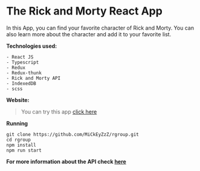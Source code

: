 # The Rick and Morty React App

In this App, you can find your favorite character of Rick and Morty. 
You can also learn more about the character and add it to your favorite list. 

**Technologies used:**
```
- React JS
- Typescript
- Redux
- Redux-thunk
- Rick and Morty API
- IndexedDB
- scss
```

**Website:**
>You can try this app [click here]()

**Running**

```
git clone https://github.com/MiCkEyZzZ/rgroup.git
cd rgroup
npm install
npm run start
```

**For more information about the API check [here](https://github.com/afuh/rick-and-morty-api)**

